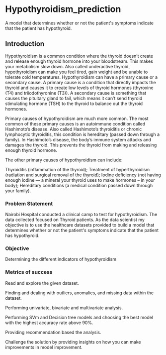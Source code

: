 # Hypothyroidism_prediction
A model that determines whether or not the patient's symptoms indicate that the patient has hypothyroid.

## Introduction
Hypothyroidism is a common condition where the thyroid doesn’t create and release enough thyroid hormone into your bloodstream. This makes your metabolism slow down. Also called underactive thyroid, hypothyroidism can make you feel tired, gain weight and be unable to tolerate cold temperatures. Hypothyroidism can have a primary cause or a secondary cause. A primary cause is a condition that directly impacts the thyroid and causes it to create low levels of thyroid hormones (thyroxine (T4) and triiodothyronine (T3)). A secondary cause is something that causes the pituitary gland to fail, which means it can’t send thyroid stimulating hormone (TSH) to the thyroid to balance out the thyroid hormones.

Primary causes of hypothyroidism are much more common. The most common of these primary causes is an autoimmune condition called Hashimoto’s disease. Also called Hashimoto’s thyroiditis or chronic lymphocytic thyroiditis, this condition is hereditary (passed down through a family). In Hashimoto’s disease, the body’s immune system attacks and damages the thyroid. This prevents the thyroid from making and releasing enough thyroid hormone.

The other primary causes of hypothyroidism can include:

Thyroiditis (inflammation of the thyroid); Treatment of hyperthyroidism (radiation and surgical removal of the thyroid); Iodine deficiency (not having enough iodine — a mineral your thyroid uses to make hormones – in your body); Hereditary conditions (a medical condition passed down through your family).

### Problem Statement
Nairobi Hospital conducted a clinical camp to test for hypothyroidism. The data collected focused on Thyroid patients. As the data scientist my objective is to use the healthcare datasets provided to build a model that determines whether or not the patient's symptoms indicate that the patient has hypothyroid.

### Objective
Determining the different indicators of hypothyroidism

### Metrics of success
Read and explore the given dataset.

Finding and dealing with outliers, anomalies, and missing data within the dataset.

Performing univariate, bivariate and multivariate analysis.

Performing SVm and Decision tree models and choosing the best model with the highest accuracy rate above 90%.

Providing recommendation based the analysis.

Challenge the solution by providing insights on how you can make improvements in model improvement.
